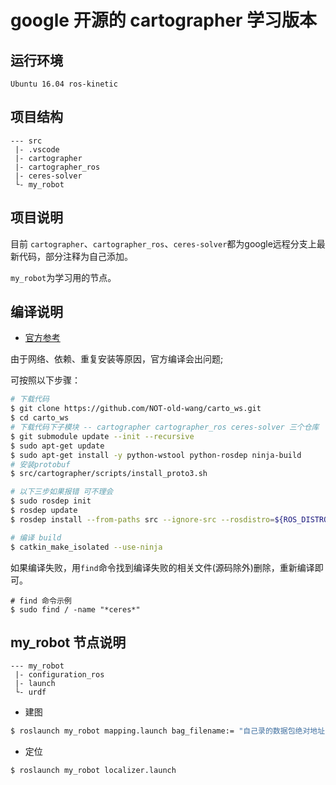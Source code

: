 # google 开源的 cartographer 学习版本

## 运行环境
`Ubuntu 16.04 ros-kinetic`

## 项目结构
```
--- src
 |- .vscode
 |- cartographer
 |- cartographer_ros
 |- ceres-solver
 └- my_robot
```

## 项目说明

目前 `cartographer`、`cartographer_ros`、`ceres-solver`都为google远程分支上最新代码，部分注释为自己添加。

`my_robot`为学习用的节点。

## 编译说明
- [官方参考](https://google-cartographer-ros.readthedocs.io/en/latest/compilation.html)

由于网络、依赖、重复安装等原因，官方编译会出问题;

可按照以下步骤：

```bash
# 下载代码
$ git clone https://github.com/NOT-old-wang/carto_ws.git
$ cd carto_ws
# 下载代码下子模块 -- cartographer cartographer_ros ceres-solver 三个仓库
$ git submodule update --init --recursive
$ sudo apt-get update
$ sudo apt-get install -y python-wstool python-rosdep ninja-build
# 安装protobuf
$ src/cartographer/scripts/install_proto3.sh

# 以下三步如果报错 可不理会
$ sudo rosdep init
$ rosdep update
$ rosdep install --from-paths src --ignore-src --rosdistro=${ROS_DISTRO} -y

# 编译 build
$ catkin_make_isolated --use-ninja
```
如果编译失败，用`find`命令找到编译失败的相关文件(源码除外)删除，重新编译即可。
```
# find 命令示例
$ sudo find / -name "*ceres*" 
```
## my_robot 节点说明
```
--- my_robot
 |- configuration_ros
 |- launch
 └- urdf
```
- 建图
```bash
$ roslaunch my_robot mapping.launch bag_filename:= "自己录的数据包绝对地址"
```
- 定位
```bash
$ roslaunch my_robot localizer.launch
```

